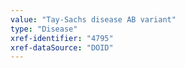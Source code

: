 ```yaml
---
value: "Tay-Sachs disease AB variant"
type: "Disease"
xref-identifier: "4795"
xref-dataSource: "DOID"
---
```

